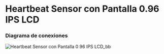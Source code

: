 # Heartbeat Sensor con Pantalla 0.96 IPS LCD 

### Diagrama de conexiones
![Heartbeat Sensor con Pantalla 0 96 IPS LCD_bb](https://user-images.githubusercontent.com/107881774/224454227-2002729d-6520-4b6e-bcab-fdef0970f798.jpg)
